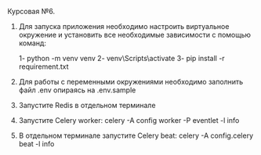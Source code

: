 Курсовая №6.

1. Для запуска приложения необходимо настроить виртуальное окружение и установить все необходимые зависимости с помощью команд:

    1- python -m venv venv
    2- venv\Scripts\activate
    3- pip install -r requirement.txt
2. Для работы с переменными окружениями необходимо заполнить файл .env опираясь на .env.sample
3. Запустите Redis в отдельном терминале
4. Запустите Celery worker: celery -A config worker -P eventlet -l info
5. В отдельном терминале запустите Celery beat:  celery -A config.celery beat -l info


